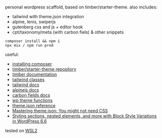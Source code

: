personal wordpress scaffold, based on timber/starter-theme.
also includes:
* tailwind with theme.json integration
* alpine, lenis, swiperjs
* gutenberg css and js + editor hook
* cpt/taxonomy/meta (with carbon fiels) & other snippets

```
composer install && npm i
npx mix / npm run prod
```

useful:
- [installing composer](https://getcomposer.org/download/)
- [timber/starter-theme repository](https://github.com/timber/starter-theme/tree/2.x)
- [timber documentation](https://timber.github.io/docs/v2/)
- [tailwind classes](https://nerdcave.com/tailwind-cheat-sheet)
- [tailwind docs](https://tailwindcss.com/docs)
- [alpinejs docs](https://alpinejs.dev/start-here)
- [carbon fields docs](https://docs.carbonfields.net/)
- [wp theme functions](https://developer.wordpress.org/themes/basics/theme-functions/)
- [theme.json reference](https://developer.wordpress.org/block-editor/reference-guides/theme-json-reference/theme-json-living/)
- [Mastering theme.json: You might not need CSS](https://developer.wordpress.org/news/2024/10/17/mastering-theme-json)
- [Styling sections, nested elements, and more with Block Style Variations in WordPress 6.6](https://developer.wordpress.org/news/2024/06/21/styling-sections-nested-elements-and-more-with-block-style-variations-in-wordpress-6-6/#customizing-block-style-variations-via-theme-json)

tested on [WSL2](https://learn.microsoft.com/en-us/windows/wsl/install)
